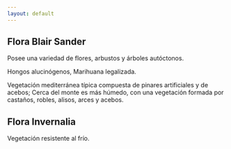 ```yaml
---
layout: default
---
```


<h2>Flora Blair Sander</h2>

Posee una variedad de flores, arbustos y árboles autóctonos. 

Hongos alucinógenos, Marihuana legalizada.

Vegetación mediterránea típica compuesta de pinares artificiales y de acebos; Cerca del monte es más húmedo, con una vegetación formada por castaños, robles, alisos, arces y acebos.

<h2>Flora Invernalia</h2>

Vegetación resistente al frío.
